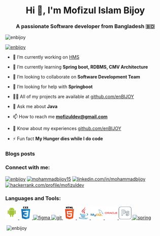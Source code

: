 <h1 align="center">Hi 👋, I'm Mofizul Islam Bijoy</h1>
<h3 align="center">A passionate Software developer from Bangladesh 🇧🇩</h3>

<p align="left"> <img src="https://komarev.com/ghpvc/?username=enbijoy&label=Profile%20views&color=0e75b6&style=flat" alt="enbijoy" /> </p>

<p align="left"> <a href="https://github.com/ryo-ma/github-profile-trophy"><img src="https://github-profile-trophy.vercel.app/?username=enbijoy" alt="enbijoy" /></a> </p>

- 🔭 I’m currently working on [HMS](github.com/enBIJOY/HMS-Java-swing.git)

- 🌱 I’m currently learning **Spring boot, RDBMS, CMV Architecture**

- 👯 I’m looking to collaborate on **Software Development Team**

- 🤝 I’m looking for help with **Springboot**

- 👨‍💻 All of my projects are available at [github.com/enBIJOY](github.com/enBIJOY)

- 💬 Ask me about **Java**

- 📫 How to reach me **mofizuldev@gmail.com**

- 📄 Know about my experiences [github.com/enBIJOY](github.com/enBIJOY)

- ⚡ Fun fact **My Hunger dies while I do code**

### Blogs posts
<!-- BLOG-POST-LIST:START -->
<!-- BLOG-POST-LIST:END -->

<h3 align="left">Connect with me:</h3>
<p align="left">
<a href="https://dev.to/enbijoy" target="blank"><img align="center" src="https://raw.githubusercontent.com/rahuldkjain/github-profile-readme-generator/master/src/images/icons/Social/devto.svg" alt="enbijoy" height="30" width="40" /></a>
<a href="https://twitter.com/mohammadbijoy15" target="blank"><img align="center" src="https://raw.githubusercontent.com/rahuldkjain/github-profile-readme-generator/master/src/images/icons/Social/twitter.svg" alt="mohammadbijoy15" height="30" width="40" /></a>
<a href="https://linkedin.com/in/linkedin.com/in/mohammadbijoy" target="blank"><img align="center" src="https://raw.githubusercontent.com/rahuldkjain/github-profile-readme-generator/master/src/images/icons/Social/linked-in-alt.svg" alt="linkedin.com/in/mohammadbijoy" height="30" width="40" /></a>
<a href="https://www.hackerrank.com/hackerrank.com/profile/mofizuldev" target="blank"><img align="center" src="https://raw.githubusercontent.com/rahuldkjain/github-profile-readme-generator/master/src/images/icons/Social/hackerrank.svg" alt="hackerrank.com/profile/mofizuldev" height="30" width="40" /></a>
</p>

<h3 align="left">Languages and Tools:</h3>
<p align="left"> <a href="https://developer.android.com" target="_blank" rel="noreferrer"> <img src="https://raw.githubusercontent.com/devicons/devicon/master/icons/android/android-original-wordmark.svg" alt="android" width="40" height="40"/> </a> <a href="https://www.w3schools.com/css/" target="_blank" rel="noreferrer"> <img src="https://raw.githubusercontent.com/devicons/devicon/master/icons/css3/css3-original-wordmark.svg" alt="css3" width="40" height="40"/> </a> <a href="https://www.figma.com/" target="_blank" rel="noreferrer"> <img src="https://www.vectorlogo.zone/logos/figma/figma-icon.svg" alt="figma" width="40" height="40"/> </a> <a href="https://git-scm.com/" target="_blank" rel="noreferrer"> <img src="https://www.vectorlogo.zone/logos/git-scm/git-scm-icon.svg" alt="git" width="40" height="40"/> </a> <a href="https://www.w3.org/html/" target="_blank" rel="noreferrer"> <img src="https://raw.githubusercontent.com/devicons/devicon/master/icons/html5/html5-original-wordmark.svg" alt="html5" width="40" height="40"/> </a> <a href="https://www.java.com" target="_blank" rel="noreferrer"> <img src="https://raw.githubusercontent.com/devicons/devicon/master/icons/java/java-original.svg" alt="java" width="40" height="40"/> </a> <a href="https://www.mysql.com/" target="_blank" rel="noreferrer"> <img src="https://raw.githubusercontent.com/devicons/devicon/master/icons/mysql/mysql-original-wordmark.svg" alt="mysql" width="40" height="40"/> </a> <a href="https://www.oracle.com/" target="_blank" rel="noreferrer"> <img src="https://raw.githubusercontent.com/devicons/devicon/master/icons/oracle/oracle-original.svg" alt="oracle" width="40" height="40"/> </a> <a href="https://www.photoshop.com/en" target="_blank" rel="noreferrer"> <img src="https://raw.githubusercontent.com/devicons/devicon/master/icons/photoshop/photoshop-line.svg" alt="photoshop" width="40" height="40"/> </a> <a href="https://spring.io/" target="_blank" rel="noreferrer"> <img src="https://www.vectorlogo.zone/logos/springio/springio-icon.svg" alt="spring" width="40" height="40"/> </a> </p>

<p>&nbsp;<img align="center" src="https://github-readme-stats.vercel.app/api?username=enbijoy&show_icons=true&locale=en" alt="enbijoy" /></p>
